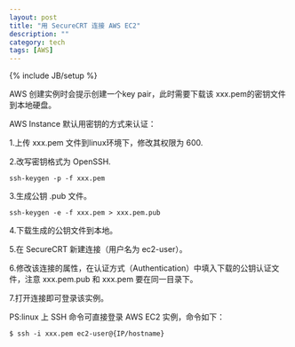 ```yaml
---
layout: post
title: "用 SecureCRT 连接 AWS EC2"
description: ""
category: tech
tags: [AWS]
---
```

{% include JB/setup %}

AWS 创建实例时会提示创建一个key pair，此时需要下载该 xxx.pem的密钥文件到本地硬盘。

AWS Instance 默认用密钥的方式来认证：

1.上传 xxx.pem 文件到linux环境下，修改其权限为 600.

2.改写密钥格式为 OpenSSH.

	ssh-keygen -p -f xxx.pem

3.生成公钥 .pub 文件。

	ssh-keygen -e -f xxx.pem > xxx.pem.pub

4.下载生成的公钥文件到本地。

5.在 SecureCRT 新建连接（用户名为 ec2-user）。

6.修改该连接的属性，在认证方式（Authentication）中填入下载的公钥认证文件，注意 xxx.pem.pub 和 xxx.pem 要在同一目录下。

7.打开连接即可登录该实例。


PS:linux 上 SSH 命令可直接登录 AWS EC2 实例，命令如下：

	$ ssh -i xxx.pem ec2-user@{IP/hostname}

